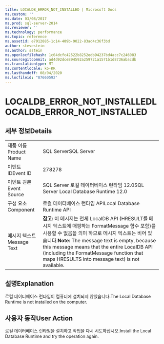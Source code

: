 ```yaml
---
title: LOCALDB_ERROR_NOT_INSTALLED | Microsoft Docs
ms.custom: ''
ms.date: 03/08/2017
ms.prod: sql-server-2014
ms.reviewer: ''
ms.technology: performance
ms.topic: reference
ms.assetid: e7912885-1c14-409b-9022-83ad4c36f3bd
author: stevestein
ms.author: sstein
ms.openlocfilehash: 1c64dcfc42522b8252edb94237bd4acc7c246083
ms.sourcegitcommit: ad4d92dce894592a259721a1571b1d8736abacdb
ms.translationtype: MT
ms.contentlocale: ko-KR
ms.lasthandoff: 08/04/2020
ms.locfileid: "87660592"
---
```

# <a name="localdb_error_not_installed"></a><span data-ttu-id="e2a3f-102">LOCALDB_ERROR_NOT_INSTALLED</span><span class="sxs-lookup"><span data-stu-id="e2a3f-102">LOCALDB_ERROR_NOT_INSTALLED</span></span>
    
## <a name="details"></a><span data-ttu-id="e2a3f-103">세부 정보</span><span class="sxs-lookup"><span data-stu-id="e2a3f-103">Details</span></span>  
  
|||  
|-|-|  
|<span data-ttu-id="e2a3f-104">제품 이름</span><span class="sxs-lookup"><span data-stu-id="e2a3f-104">Product Name</span></span>|<span data-ttu-id="e2a3f-105">SQL Server</span><span class="sxs-lookup"><span data-stu-id="e2a3f-105">SQL Server</span></span>|  
|<span data-ttu-id="e2a3f-106">이벤트 ID</span><span class="sxs-lookup"><span data-stu-id="e2a3f-106">Event ID</span></span>|<span data-ttu-id="e2a3f-107">278</span><span class="sxs-lookup"><span data-stu-id="e2a3f-107">278</span></span>|  
|<span data-ttu-id="e2a3f-108">이벤트 원본</span><span class="sxs-lookup"><span data-stu-id="e2a3f-108">Event Source</span></span>|<span data-ttu-id="e2a3f-109">SQL Server 로컬 데이터베이스 런타임 12.0</span><span class="sxs-lookup"><span data-stu-id="e2a3f-109">SQL Server Local Database Runtime 12.0</span></span>|  
|<span data-ttu-id="e2a3f-110">구성 요소</span><span class="sxs-lookup"><span data-stu-id="e2a3f-110">Component</span></span>|<span data-ttu-id="e2a3f-111">로컬 데이터베이스 런타임 API</span><span class="sxs-lookup"><span data-stu-id="e2a3f-111">Local Database Runtime API</span></span>|  
|<span data-ttu-id="e2a3f-112">메시지 텍스트</span><span class="sxs-lookup"><span data-stu-id="e2a3f-112">Message Text</span></span>|<span data-ttu-id="e2a3f-113">**참고:**  이 메시지는 전체 LocalDB API (HRESULT를 메시지 텍스트에 매핑하는 FormatMessage 함수 포함)를 사용할 수 없음을 의미 하므로 메시지 텍스트는 비어 있습니다.</span><span class="sxs-lookup"><span data-stu-id="e2a3f-113">**Note:**  The message text is empty, because this message means that the entire LocalDB API (including the FormatMessage function that maps HRESULTS into message text) is not available.</span></span>|  
  
## <a name="explanation"></a><span data-ttu-id="e2a3f-114">설명</span><span class="sxs-lookup"><span data-stu-id="e2a3f-114">Explanation</span></span>  
 <span data-ttu-id="e2a3f-115">로컬 데이터베이스 런타임이 컴퓨터에 설치되지 않았습니다.</span><span class="sxs-lookup"><span data-stu-id="e2a3f-115">The Local Database Runtime is not installed on the computer.</span></span>  
  
## <a name="user-action"></a><span data-ttu-id="e2a3f-116">사용자 동작</span><span class="sxs-lookup"><span data-stu-id="e2a3f-116">User Action</span></span>  
 <span data-ttu-id="e2a3f-117">로컬 데이터베이스 런타임을 설치하고 작업을 다시 시도하십시오.</span><span class="sxs-lookup"><span data-stu-id="e2a3f-117">Install the Local Database Runtime and try the operation again.</span></span>  
  
  
